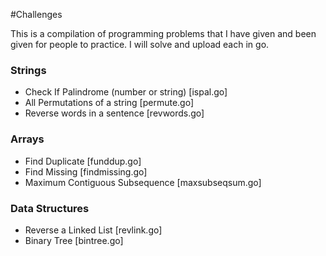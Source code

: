 #Challenges

This is a compilation of programming problems that I have given and been given for people to practice. I will solve and upload each in go.

### Strings

- Check If Palindrome (number or string) [ispal.go]
- All Permutations of a string [permute.go]
- Reverse words in a sentence [revwords.go]

### Arrays

- Find Duplicate [funddup.go]
- Find Missing [findmissing.go]
- Maximum Contiguous Subsequence [maxsubseqsum.go]

### Data Structures

- Reverse a Linked List [revlink.go]
- Binary Tree [bintree.go]
